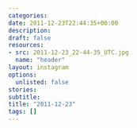 ```yaml
---
categories:
date: 2011-12-23T22:44:35+00:00
description:
draft: false
resources:
- src: 2011-12-23_22-44-35_UTC.jpg
  name: "header"
layout: instagram
options:
  unlisted: false
stories:
subtitle:
title: "2011-12-23"
tags: []
---
```


 
